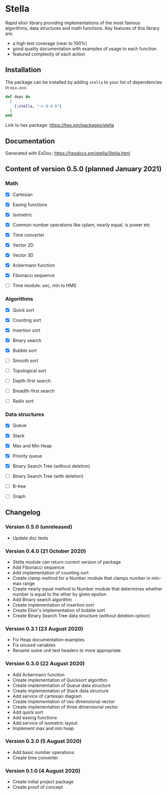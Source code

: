 # Stella

Rapid elixir library providing implementations of the most famous algorithms, data structures and math functions. Key features of this library are:
- a high test coverage (near to 100%)
- good quality documentation with examples of usage to each function
- featured complexity of each action

## Installation

The package can be installed by adding `stella` to your list of dependencies in `mix.exs`:

```elixir
def deps do
  [
    {:stella, "~> 0.4.0"}
  ]
end
```

Link to hex package: https://hex.pm/packages/stella

## Documentation
Generated with ExDoc: https://hexdocs.pm/stella/Stella.html


## Content of version 0.5.0 (planned January 2021)

### Math
- [x] Cartesian
- [x] Easing functions
- [x] Isometric
- [x] Common number operations like cplam, nearly equal, is power etc
- [x] Time converter
- [x] Vector 2D
- [x] Vector 3D
- [x] Ackermann function
- [x] Fibonacci sequence
- [ ] Time module: sec, min to HMS
 

### Algorithms
- [x] Quick sort
- [x] Counting sort
- [x] Insertion sort
- [x] Binary search
- [x] Bubble sort
- [ ] Smooth sort
- [ ] Topological sort
- [ ] Depth-first search
- [ ] Breadth-first search
- [ ] Radix sort


### Data structures
- [x] Queue
- [x] Stack
- [x] Max and Min Heap
- [x] Priority queue
- [x] Binary Search Tree (without deletion)
- [ ] Binary Search Tree (with deletion)
- [ ] B-tree
- [ ] Graph


## Changelog

### Version 0.5.0 (unreleased) 
- Update doc tests

### Version 0.4.0 (21 October 2020) 
- Stella module can return current version of package
- Add Fibonacci sequence
- Add implementation of counting sort
- Create clamp method for a Number module that clamps number in min-max range
- Create nearly equal method to Number module that determines whether number is equal to the other by given epsilon
- Add Binary search algorithm
- Create implementation of insertion sort
- Create Elixir's implementation of bubble sort
- Create Binary Search Tree data structure (without deletion option)



### Version 0.3.1 (23 August 2020)
- Fix Heap documentation examples
- Fix unused variables
- Rename some unit test headers to more appropriate


### Version 0.3.0 (22 August 2020)
- Add Ackermann function
- Create implementation of Quicksort algorithm
- Create implementation of Queue data structure
- Create implementation of Stack data structure
- Add service of cartesian diagram
- Create implementation of two dimensional vector 
- Create implementation of three dimensional vector 
- Add quick sort
- Add easing functions
- Add service of isometric layout
- Implement max and min heap


### Version 0.2.0 (5 August 2020)
- Add basic number operations
- Create time converter


### Version 0.1.0 (4 August 2020)
- Create initial project package
- Create proof of concept

